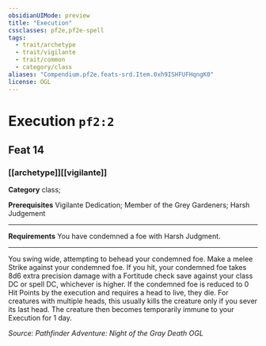 ```yaml
---
obsidianUIMode: preview
title: "Execution"
cssclasses: pf2e,pf2e-spell
tags:
  - trait/archetype
  - trait/vigilante
  - trait/common
  - category/class
aliases: "Compendium.pf2e.feats-srd.Item.0xh9ISHFUFHqngK0"
license: OGL
---
```

# Execution `pf2:2`
## Feat 14
### [[archetype]][[vigilante]]

**Category** class; 



**Prerequisites** Vigilante Dedication; Member of the Grey Gardeners; Harsh Judgement
* * *
**Requirements** You have condemned a foe with Harsh Judgment.

* * *

You swing wide, attempting to behead your condemned foe. Make a melee Strike against your condemned foe. If you hit, your condemned foe takes 8d6 extra precision damage with a Fortitude check save against your class DC or spell DC, whichever is higher. If the condemned foe is reduced to 0 Hit Points by the execution and requires a head to live, they die. For creatures with multiple heads, this usually kills the creature only if you sever its last head. The creature then becomes temporarily immune to your Execution for 1 day.

*Source: Pathfinder Adventure: Night of the Gray Death*
*OGL*